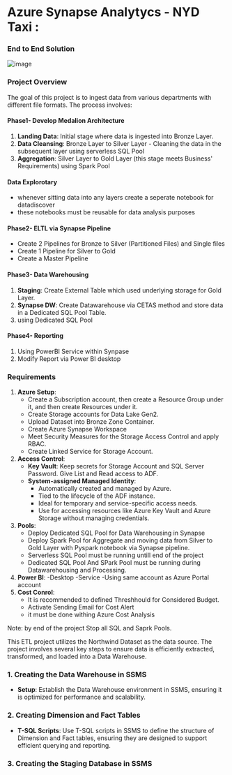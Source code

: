 # Azure Synapse Analytycs - NYD Taxi :
### End to End Solution

![image](https://github.com/user-attachments/assets/b7b402b7-1759-4f60-b6b6-8eac41f72a4d)



### Project Overview
The goal of this project is to ingest data from various departments with different file formats. The process involves:

#### Phase1- Develop Medalion Architecture
1. **Landing Data**: Initial stage where data is ingested into Bronze Layer.
2. **Data Cleansing**: Bronze Layer to Silver Layer - Cleaning the data in the subsequent layer using serverless SQL Pool
3. **Aggregation**: Silver Layer to Gold Layer (this stage meets Business' Requirements) using Spark Pool

#### Data Explorotary
- whenever sitting data into any layers create a seperate notebook for datadiscover
- these notebooks must be reusable for data analysis purposes

#### Phase2- ELTL via Synapse Pipeline
- Create 2 Pipelines for Bronze to Silver (Partitioned Files) and Single files
- Create 1 Pipeline for Silver to Gold
- Create a Master Pipeline

#### Phase3- Data Warehousing
1. **Staging**: Create External Table which used underlying storage for Gold Layer.
2. **Synapse DW**: Create Datawarehouse via CETAS method and store data in a Dedicated SQL Pool Table.
3. using Dedicated SQL Pool

#### Phase4- Reporting
1. Using PowerBI Service within Synpase
2. Modify Report via Power BI desktop


### Requirements

1. **Azure Setup**:
    - Create a Subscription account, then create a Resource Group under it, and then create Resources under it.
    - Create Storage accounts for Data Lake Gen2.
    - Upload Dataset into Bronze Zone Container.
    - Create Azure Synapse Workspace
    - Meet Security Measures for the Storage Access Control and apply RBAC.
    - Create Linked Service for Storage Account.
2. **Access Control**:   
    - **Key Vault**: Keep secrets for Storage Account and SQL Server Password. Give List and Read access to ADF.
    - **System-assigned Managed Identity**:
        - Automatically created and managed by Azure.
        - Tied to the lifecycle of the ADF instance.
        - Ideal for temporary and service-specific access needs.
        - Use for accessing resources like Azure Key Vault and Azure Storage without managing credentials.
3. **Pools**:
     - Deploy Dedicated SQL Pool for Data Warehousing in Synapse
     - Deploy Spark Pool for Aggregate and moving data from Silver to Gold Layer with Pyspark notebook via Synapse pipeline.
     - Serverless SQL Pool must be running untill end of the project
     - Dedicated SQL Pool And SPark Pool must be running during Datawarehousing and Processing.
1. **Power BI**:
   -Desktop
   -Service
   -Using same account as Azure Portal account
4. **Cost Conrol**:
   - It is recommended to defined Threshhould for Considered Budget.
   - Activate Sending Email for Cost Alert
   - it must be done withing Azure Cost Analysis
  
  Note: by end of the project Stop all SQL and Saprk Pools.






This ETL project utilizes the Northwind Dataset as the data source. The project involves several key steps to ensure data is efficiently extracted, transformed, and loaded into a Data Warehouse.

### 1. Creating the Data Warehouse in SSMS
- **Setup**: Establish the Data Warehouse environment in SSMS, ensuring it is optimized for performance and scalability.

### 2. Creating Dimension and Fact Tables
- **T-SQL Scripts**: Use T-SQL scripts in SSMS to define the structure of Dimension and Fact tables, ensuring they are designed to support efficient querying and reporting.

### 3. Creating the Staging Database in SSMS






































